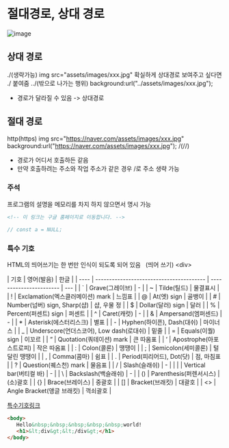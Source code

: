 # 절대경로, 상대 경로

![image](https://user-images.githubusercontent.com/54137044/103299003-ec6e2000-4a3e-11eb-8a5e-387638804978.png)

## 상대 경로

./(생략가능)
img src="assets/images/xxx.jpg"
확실하게 상대경로 보여주고 싶다면 ./ 붙여줌
../(밖으로 나가는 행위)
background:url("../assets/images/xxx.jpg");

-  경로가 달라질 수 있음 -> 상대경로

## 절대 경로

http(https)
img src="https://naver.com/assets/images/xxx.jpg"
background:url("https://naver.com/assets/images/xxx.jpg");
/(//)

-  경로가 어디서 호출하든 같음
-  만약 호출하려는 주소와 작업 주소가 같은 경우 /로 주소 생략 가능

### 주석

프로그램의 설명을 메모리를 차지 하지 않으면서 명시 가능

```html
<!-- 이 링크는 구글 홈페이지로 이동합니다. -->
```

```javascript
// const a = NULL;
```

### 특수 기호

HTML의 띄어쓰기는 한 번만 인식이 되도록 되어 있음
&nbsp; (띄어 쓰기)
&lt;div&gt;

| 기호 | 영어(발음)                               | 한글                    |
| ---- | ---------------------------------------- | ----------------------- | --- |
| `    | Grave(그레이브)                          | -                       |
| ~    | Tilde(틸드)                              | 물결표시                |
| !    | Exclamation(엑스클러메이션) mark         | 느낌표                  |
| @    | At(엣) sign                              | 골뱅이                  |
| #    | Number(넘버) sign, Sharp(샵)             | 샵, 우물 정             |
| $    | Dollar(달러) sign                        | 달러                    |
| %    | Percent(퍼센트) sign                     | 퍼센트                  |
| ^    | Caret(캐럿)                              | -                       |
| &    | Ampersand(엠퍼센드)                      | -                       |
| \*   | Asterisk(에스터리스크)                   | 별표                    |
| -    | Hyphen(하이픈), Dash(대쉬)               | 마이너스                |
| \_   | Underscore(언더스코어), Low dash(로대쉬) | 밑줄                    |
| =    | Equals(이퀄) sign                        | 이꼬르                  |
| “    | Quotation(쿼테이션) mark                 | 큰 따옴표               |
| ‘    | Apostrophe(아포스트로피)                 | 작은 따옴표             |
| :    | Colon(콜론)                              | 땡땡이                  |
| ;    | Semicolon(세미콜론)                      | 털 달린 땡땡이          |
| ,    | Comma(콤마)                              | 쉼표                    |
| .    | Period(피리어드), Dot(닷)                | 점, 마침표              |
| ?    | Question(퀘스천) mark                    | 물음표                  |
| /    | Slash(슬래쉬)                            | -                       |
|      |                                          | Vertical bar(버티컬 바) | -   |
| \    | Backslash(백슬래쉬)                      | -                       |
| ()   | Parenthesis(퍼렌서시스)                  | (소)괄호                |
| {}   | Brace(브레이스)                          | 중괄호                  |
| []   | Bracket(브래킷)                          | 대괄호                  |
| <>   | Angle Bracket(앵글 브래킷)               | 꺽쇠괄호                |

[특수기호링크](https://www.freeformatter.com/html-entities.html)

```html
<body>
   Hello&nbsp;&nbsp;&nbsp;&nbsp;&nbsp;world!
   <h1>&lt;div&gt;&lt;/div&gt;</h1>
</body>
```
